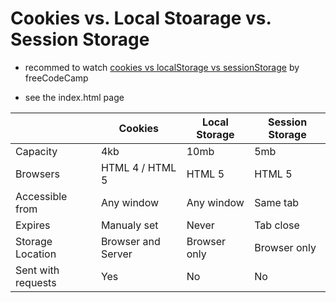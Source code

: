 # Cookies vs. Local Stoarage vs. Session Storage

- recommed to watch [cookies vs localStorage vs sessionStorage](https://www.youtube.com/watch?v=AwicscsvGLg) by freeCodeCamp

- see the index.html page

|                    | Cookies                 | Local Storage    | Session Storage |
| ------------------ | ----------------------- | ---------------- | --------------- |
|    Capacity	     |             4kb	       |      10mb        |	     5mb        |
|    Browsers	     |       HTML 4 / HTML 5   |      HTML 5	  |     HTML 5      |
| Accessible from    |  	     Any window	   |    Any window    |      Same tab   |
|    Expires	     |        Manualy set	   |       Never	  |     Tab close   |
| Storage Location   |	Browser and Server     |	Browser only  |	 Browser only   |
| Sent with requests |	         Yes           |      	No        |	       No       |